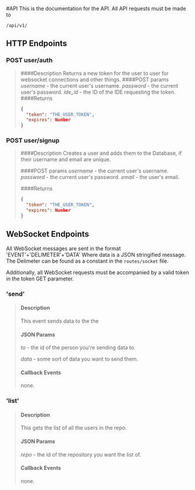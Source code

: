 #API
This is the documentation for the API. All API requests must be made to 
```http
/api/v1/
```

## HTTP Endpoints

### POST user/auth
> ####Description
> Returns a new token for the user to user for websocket connections and other things.
> ####POST params
> _username_ - the current user's username.
> _password_ - the current user's password.
> _ide_id_ - the ID of the IDE requesting the token.
> ####Returns
> ```json
> {
>   "token": "THE_USER_TOKEN",
>   "expires": Number
> }
> ```

### POST user/signup
> ####Description
> Creates a user and adds them to the Database, if their username and email are unique.
>
> ####POST params
> _username_ - the current user's username.
> _password_ - the current user's password.
> _email_ - the user's email.
>
> ####Returns
> ```json
> {
>   "token": "THE_USER_TOKEN",
>   "expires": Number
> }
> ```

## WebSocket Endpoints

All WebSocket messages are sent in the format 'EVENT'+'DELIMETER'+'DATA'
Where data is a JSON stringified message. The Delimeter can be found as a constant in the `routes/socket` file.

Additionally, all WebSocket requests must be accompanied by a valid token in the token GET parameter.

### 'send'
> #### Description
> This event sends data to the the 
> #### JSON Params
> _to_ - the id of the person you're sending data to.
>
> _data_ - some sort of data you want to send them.
>
> #### Callback Events
> none.

### 'list'
> #### Description
> This gets the list of all the users in the repo.
> #### JSON Params
> _repo_ - the id of the repository you want the list of.
>
> #### Callback Events
> none.